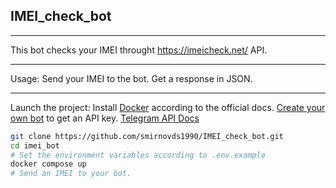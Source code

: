 ## IMEI_check_bot
___
This bot checks your IMEI throught https://imeicheck.net/ API.
___
Usage:
Send your IMEI to the bot. Get a response in JSON.
___
Launch the project:
Install [Docker](https://docs.docker.com/engine/install/) according to the official docs.
[Create your own bot](https://telegram.me/BotFather) to get an API key.
[Telegram API Docs](https://core.telegram.org/bots/api)
```bash
git clone https://github.com/smirnovds1990/IMEI_check_bot.git
cd imei_bot
# Set the environment variables according to .env.example
docker compose up
# Send an IMEI to your bot.
```
